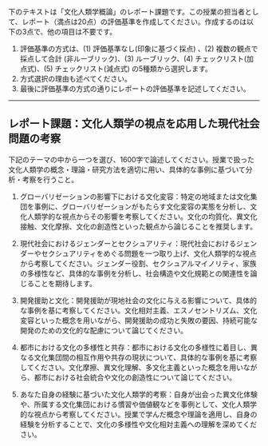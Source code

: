 下のテキストは「文化人類学概論」のレポート課題です。この授業の担当者として、レポート（満点は20点）の評価基準を作成してください。作成するのは以下の3点で、他の項目は不要です。

1. 評価基準の方式は、(1) 評価基準なし(印象に基づく採点) 、(2) 複数の観点で採点して合計  (非ルーブリック)、(3) ルーブリック、(4) チェックリスト(加点式)、(5) チェックリスト(減点式) の5種類から選択します。
2. 方式選択の理由も述べてください。
3. 最後に評価基準の方式の通りにレポートの評価基準を記述してください。

---------------------------------------
## レポート課題：文化人類学の視点を応用した現代社会問題の考察

下記のテーマの中から一つを選び、1600字で論述してください。授業で扱った文化人類学の概念・理論・研究方法を適切に用い、具体的な事例に基づいて分析・考察を行うこと。

1. グローバリゼーションの影響下における文化変容：特定の地域または文化集団を事例に、グローバリゼーションがもたらす文化変容の実態を分析し、文化人類学的な視点からその影響を考察してください。文化の均質化、異文化接触、文化摩擦、文化の創造性といった観点から論じることを推奨します。

2. 現代社会におけるジェンダーとセクシュアリティ：現代社会におけるジェンダーやセクシュアリティをめぐる問題を一つ取り上げ、文化人類学的な視点から考察してください。ジェンダー役割、セクシュアルマイノリティ、家族の多様性など、具体的な事例を分析し、社会構造や文化規範との関連性を論じることを期待します。

3. 開発援助と文化：開発援助が現地社会の文化に与える影響について、具体的な事例を基に考察してください。文化相対主義、エスノセントリズム、文化変容といった概念を用いながら、開発援助の成功と失敗の要因、持続可能な開発のための文化的な配慮について論じてください。

4. 都市における文化の多様性と共存：都市における文化の多様性に着目し、異なる文化集団間の相互作用や共存の現状について、具体的な事例を基に考察してください。文化摩擦、異文化理解、多文化主義といった概念を用いながら、都市における社会統合や文化の創造性について論じてください。


5. あなた自身の経験に基づいた文化人類学的考察：自身が出会った異文化体験や、所属する文化集団における慣習や価値観などを事例として、文化人類学的な視点から考察してください。授業で学んだ概念や理論を適用し、自身の経験を分析することで、文化の多様性や文化相対主義への理解を深めてください。

